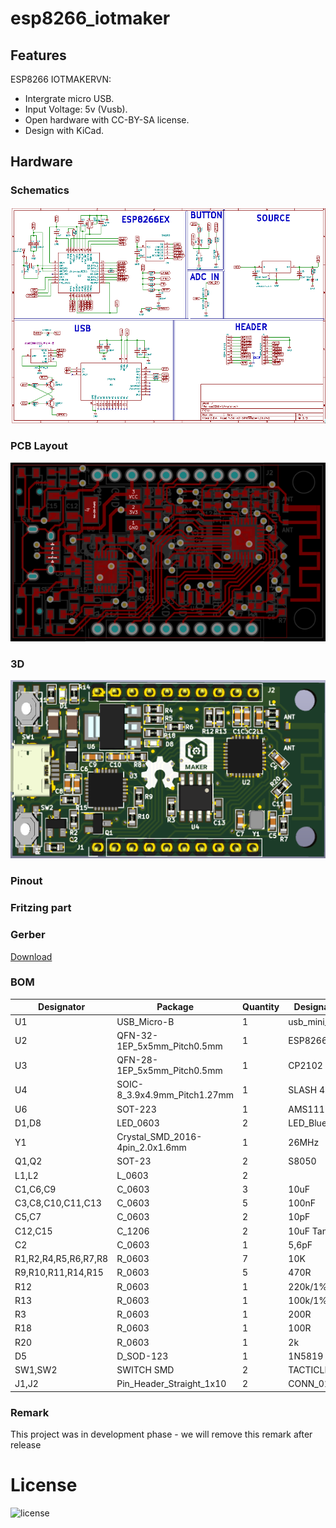 # esp8266_iotmaker

## Features

ESP8266 IOTMAKERVN:
- Intergrate micro USB.
- Input Voltage: 5v (Vusb).
- Open hardware with CC-BY-SA license.
- Design with KiCad.

## Hardware

### Schematics

[![IoT WiFi UNO Schematic](assets/esp8266_schematic.png)](assets/esp8266_schematic.svg)


### PCB Layout

[![IoT WiFi UNO PCB](assets/esp8266_layout.png)](assets/esp8266-iotmaker-brd.svg)

### 3D

[![IoT WiFi UNO 3D](assets/esp8266_3dshape.png)](assets/esp8266_iotmaker.stl)

### Pinout 


### Fritzing part 


### Gerber

[Download](./assets/esp8266.zip)

### BOM 

| Designator | Package | Quantity | Designation  |
|-----------------------------------|--------------------------------|----------|--------------|
| U1                                | USB_Micro-B                    | 1        | usb_mini_b   |
| U2                                | QFN-32-1EP_5x5mm_Pitch0.5mm    | 1        | ESP8266ES    |
| U3                                | QFN-28-1EP_5x5mm_Pitch0.5mm    | 1        | CP2102       |
| U4                                | SOIC-8_3.9x4.9mm_Pitch1.27mm   | 1        | SLASH 4MB    |
| U6                                | SOT-223                        | 1        | AMS1117/3V3  |
| D1,D8                             | LED_0603                       | 2        | LED_Blue     |
| Y1                                | Crystal_SMD_2016-4pin_2.0x1.6mm| 1        | 26MHz        |
| Q1,Q2                             | SOT-23                         | 2        | S8050        |
| L1,L2                             | L_0603                         | 2        |              |
| C1,C6,C9                          | C_0603                         | 3        | 10uF         |
| C3,C8,C10,C11,C13                 | C_0603                         | 5        | 100nF        |
| C5,C7                             | C_0603                         | 2        | 10pF         |
| C12,C15                           | C_1206                         | 2        | 10uF Tant    |
| C2                                | C_0603                         | 1        | 5,6pF        |
| R1,R2,R4,R5,R6,R7,R8              | R_0603                         | 7        | 10K          |
| R9,R10,R11,R14,R15                | R_0603                         | 5        | 470R         |
| R12                               | R_0603                         | 1        | 220k/1%      |
| R13                               | R_0603                         | 1        | 100k/1%      |
| R3                                | R_0603                         | 1        | 200R         |
| R18                               | R_0603                         | 1        | 100R         |
| R20                               | R_0603                         | 1        | 2k           |
| D5                                | D_SOD-123                      | 1        | 1N5819       |
| SW1,SW2                           | SWITCH SMD                     | 2        | TACTICLE SW  |
| J1,J2                             | Pin_Header_Straight_1x10       | 2        | CONN_01X10   |


### Remark

This project was in development phase - we will remove this remark after release

# License

![license](http://mirrors.creativecommons.org/presskit/buttons/88x31/png/by-sa.png)

